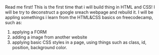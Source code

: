 Read me first!
This is the first time that i will build thing in HTML and CSS!
I will be try to deconstruct a google sreach webpage and rebuild it.
I will be appling somethings i learn from the HTML&CSS basics on freecodecamp, such as:
1. applying a FORM
2. adding a image from another website
3. applying basic CSS styles in a page, using things such as class, id, position, background color.